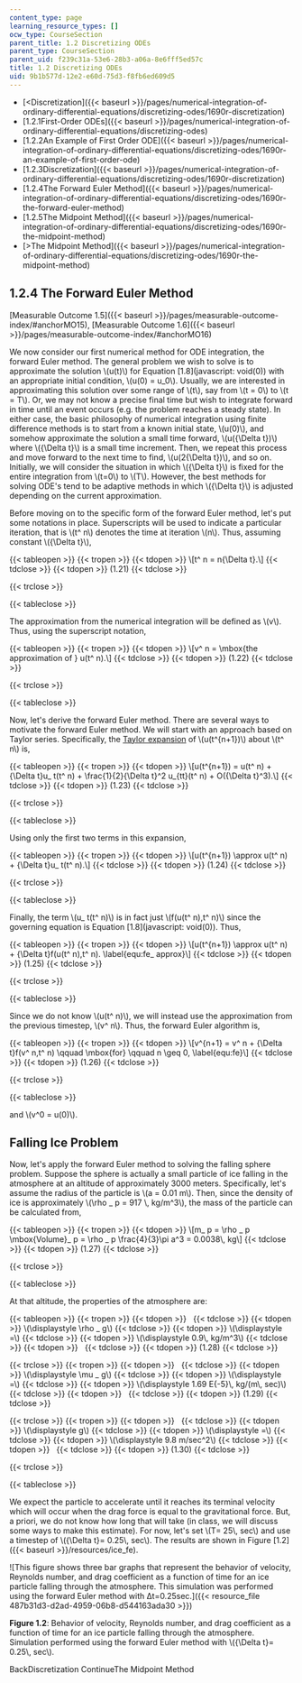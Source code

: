 ```yaml
---
content_type: page
learning_resource_types: []
ocw_type: CourseSection
parent_title: 1.2 Discretizing ODEs
parent_type: CourseSection
parent_uid: f239c31a-53e6-28b3-a06a-8e6fff5ed57c
title: 1.2 Discretizing ODEs
uid: 9b1b577d-12e2-e60d-75d3-f8fb6ed609d5
---
```


*   [\<Discretization]({{< baseurl >}}/pages/numerical-integration-of-ordinary-differential-equations/discretizing-odes/1690r-discretization)
*   [1.2.1First-Order ODEs]({{< baseurl >}}/pages/numerical-integration-of-ordinary-differential-equations/discretizing-odes)
*   [1.2.2An Example of First Order ODE]({{< baseurl >}}/pages/numerical-integration-of-ordinary-differential-equations/discretizing-odes/1690r-an-example-of-first-order-ode)
*   [1.2.3Discretization]({{< baseurl >}}/pages/numerical-integration-of-ordinary-differential-equations/discretizing-odes/1690r-discretization)
*   [1.2.4The Forward Euler Method]({{< baseurl >}}/pages/numerical-integration-of-ordinary-differential-equations/discretizing-odes/1690r-the-forward-euler-method)
*   [1.2.5The Midpoint Method]({{< baseurl >}}/pages/numerical-integration-of-ordinary-differential-equations/discretizing-odes/1690r-the-midpoint-method)
*   [\>The Midpoint Method]({{< baseurl >}}/pages/numerical-integration-of-ordinary-differential-equations/discretizing-odes/1690r-the-midpoint-method)

1.2.4 The Forward Euler Method
------------------------------

[Measurable Outcome 1.5]({{< baseurl >}}/pages/measurable-outcome-index/#anchorMO15), [Measurable Outcome 1.6]({{< baseurl >}}/pages/measurable-outcome-index/#anchorMO16)

We now consider our first numerical method for ODE integration, the forward Euler method. The general problem we wish to solve is to approximate the solution \\(u(t)\\) for Equation [1.8](javascript: void(0)) with an appropriate initial condition, \\(u(0) = u\_0\\). Usually, we are interested in approximating this solution over some range of \\(t\\), say from \\(t = 0\\) to \\(t = T\\). Or, we may not know a precise final time but wish to integrate forward in time until an event occurs (e.g. the problem reaches a steady state). In either case, the basic philosophy of numerical integration using finite difference methods is to start from a known initial state, \\(u(0)\\), and somehow approximate the solution a small time forward, \\(u({\\Delta t})\\) where \\({\\Delta t}\\) is a small time increment. Then, we repeat this process and move forward to the next time to find, \\(u(2{\\Delta t})\\), and so on. Initially, we will consider the situation in which \\({\\Delta t}\\) is fixed for the entire integration from \\(t=0\\) to \\(T\\). However, the best methods for solving ODE's tend to be adaptive methods in which \\({\\Delta t}\\) is adjusted depending on the current approximation.

Before moving on to the specific form of the forward Euler method, let's put some notations in place. Superscripts will be used to indicate a particular iteration, that is \\(t^ n\\) denotes the time at iteration \\(n\\). Thus, assuming constant \\({\\Delta t}\\),

{{< tableopen >}}
{{< tropen >}}
{{< tdopen >}}
\\\[t^ n = n{\\Delta t}.\\\]
{{< tdclose >}}
{{< tdopen >}}
(1.21)
{{< tdclose >}}

{{< trclose >}}

{{< tableclose >}}

The approximation from the numerical integration will be defined as \\(v\\). Thus, using the superscript notation,

{{< tableopen >}}
{{< tropen >}}
{{< tdopen >}}
\\\[v^ n = \\mbox{the approximation of } u(t^ n).\\\]
{{< tdclose >}}
{{< tdopen >}}
(1.22)
{{< tdclose >}}

{{< trclose >}}

{{< tableclose >}}

Now, let's derive the forward Euler method. There are several ways to motivate the forward Euler method. We will start with an approach based on Taylor series. Specifically, the [Taylor expansion](http://crosslinks.mit.edu/topic/taylor-series/) of \\(u(t^{n+1})\\) about \\(t^ n\\) is,

{{< tableopen >}}
{{< tropen >}}
{{< tdopen >}}
\\\[u(t^{n+1}) = u(t^ n) + {\\Delta t}u\_ t(t^ n) + \\frac{1}{2}{\\Delta t}^2 u\_{tt}(t^ n) + O({\\Delta t}^3).\\\]
{{< tdclose >}}
{{< tdopen >}}
(1.23)
{{< tdclose >}}

{{< trclose >}}

{{< tableclose >}}

Using only the first two terms in this expansion,

{{< tableopen >}}
{{< tropen >}}
{{< tdopen >}}
\\\[u(t^{n+1}) \\approx u(t^ n) + {\\Delta t}u\_ t(t^ n).\\\]
{{< tdclose >}}
{{< tdopen >}}
(1.24)
{{< tdclose >}}

{{< trclose >}}

{{< tableclose >}}

Finally, the term \\(u\_ t(t^ n)\\) is in fact just \\(f(u(t^ n),t^ n)\\) since the governing equation is Equation [1.8](javascript: void(0)). Thus,

{{< tableopen >}}
{{< tropen >}}
{{< tdopen >}}
\\\[u(t^{n+1}) \\approx u(t^ n) + {\\Delta t}f(u(t^ n),t^ n). \\label{equ:fe\_ approx}\\\]
{{< tdclose >}}
{{< tdopen >}}
(1.25)
{{< tdclose >}}

{{< trclose >}}

{{< tableclose >}}

Since we do not know \\(u(t^ n)\\), we will instead use the approximation from the previous timestep, \\(v^ n\\). Thus, the forward Euler algorithm is,

{{< tableopen >}}
{{< tropen >}}
{{< tdopen >}}
\\\[v^{n+1} = v^ n + {\\Delta t}f(v^ n,t^ n) \\qquad \\mbox{for} \\qquad n \\geq 0, \\label{equ:fe}\\\]
{{< tdclose >}}
{{< tdopen >}}
(1.26)
{{< tdclose >}}

{{< trclose >}}

{{< tableclose >}}

and \\(v^0 = u(0)\\).

Falling Ice Problem
-------------------

Now, let's apply the forward Euler method to solving the falling sphere problem. Suppose the sphere is actually a small particle of ice falling in the atmosphere at an altitude of approximately 3000 meters. Specifically, let's assume the radius of the particle is \\(a = 0.01 m\\). Then, since the density of ice is approximately \\(\\rho \_ p = 917 \\, kg/m^3\\), the mass of the particle can be calculated from,

{{< tableopen >}}
{{< tropen >}}
{{< tdopen >}}
\\\[m\_ p = \\rho \_ p \\mbox{Volume}\_ p = \\rho \_ p \\frac{4}{3}\\pi a^3 = 0.0038\\, kg\\\]
{{< tdclose >}}
{{< tdopen >}}
(1.27)
{{< tdclose >}}

{{< trclose >}}

{{< tableclose >}}

At that altitude, the properties of the atmosphere are:

{{< tableopen >}}
{{< tropen >}}
{{< tdopen >}}
 
{{< tdclose >}}
{{< tdopen >}}
\\(\\displaystyle \\rho \_ g\\)
{{< tdclose >}}
{{< tdopen >}}
\\(\\displaystyle =\\)
{{< tdclose >}}
{{< tdopen >}}
\\(\\displaystyle 0.9\\, kg/m^3\\)
{{< tdclose >}}
{{< tdopen >}}
 
{{< tdclose >}}
{{< tdopen >}}
(1.28)
{{< tdclose >}}

{{< trclose >}}
{{< tropen >}}
{{< tdopen >}}
 
{{< tdclose >}}
{{< tdopen >}}
\\(\\displaystyle \\mu \_ g\\)
{{< tdclose >}}
{{< tdopen >}}
\\(\\displaystyle =\\)
{{< tdclose >}}
{{< tdopen >}}
\\(\\displaystyle 1.69 E{-5}\\, kg/(m\\, sec)\\)
{{< tdclose >}}
{{< tdopen >}}
 
{{< tdclose >}}
{{< tdopen >}}
(1.29)
{{< tdclose >}}

{{< trclose >}}
{{< tropen >}}
{{< tdopen >}}
 
{{< tdclose >}}
{{< tdopen >}}
\\(\\displaystyle g\\)
{{< tdclose >}}
{{< tdopen >}}
\\(\\displaystyle =\\)
{{< tdclose >}}
{{< tdopen >}}
\\(\\displaystyle 9.8 m/sec^2\\)
{{< tdclose >}}
{{< tdopen >}}
 
{{< tdclose >}}
{{< tdopen >}}
(1.30)
{{< tdclose >}}

{{< trclose >}}

{{< tableclose >}}

We expect the particle to accelerate until it reaches its terminal velocity which will occur when the drag force is equal to the gravitational force. But, a priori, we do not know how long that will take (in class, we will discuss some ways to make this estimate). For now, let's set \\(T= 25\\, sec\\) and use a timestep of \\({\\Delta t}= 0.25\\, sec\\). The results are shown in Figure [1.2]({{< baseurl >}}/resources/ice_fe).

![This figure shows three bar graphs that represent the behavior of velocity, Reynolds number, and drag coefficient as a function of time for an ice particle falling through the atmosphere. This simulation was performed using the forward Euler method with Δt=0.25sec.]({{< resource_file 487b31d3-d2ad-4959-06b8-d544163ada30 >}})

**Figure 1.2**: Behavior of velocity, Reynolds number, and drag coefficient as a function of time for an ice particle falling through the atmosphere. Simulation performed using the forward Euler method with \\({\\Delta t}= 0.25\\, sec\\).

BackDiscretization ContinueThe Midpoint Method